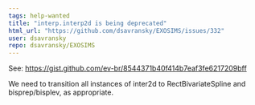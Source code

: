 ```yaml
---
tags: help-wanted
title: "interp.interp2d is being deprecated"
html_url: "https://github.com/dsavransky/EXOSIMS/issues/332"
user: dsavransky
repo: dsavransky/EXOSIMS
---
```


See: https://gist.github.com/ev-br/8544371b40f414b7eaf3fe6217209bff

We need to transition all instances of inter2d to RectBivariateSpline and bisprep/bisplev, as appropriate. 